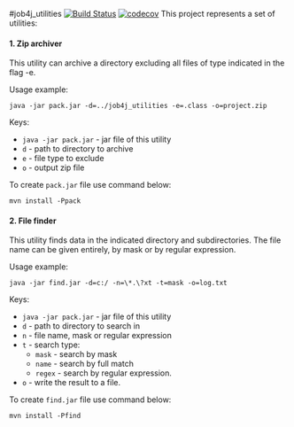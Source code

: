 #job4j_utilities
[![Build Status](https://app.travis-ci.com/Krasobas/job4j_utilities.svg?branch=master)](https://app.travis-ci.com/Krasobas/job4j_utilities)
[![codecov](https://codecov.io/gh/Krasobas/job4j_utilities/branch/master/graph/badge.svg?token=P059V7UIHB)](https://codecov.io/gh/Krasobas/job4j_utilities)
This project represents a set of utilities:

#### 1. Zip archiver
This utility can archive a directory excluding all files of type indicated in the flag -e.

Usage example:

    java -jar pack.jar -d=../job4j_utilities -e=.class -o=project.zip

Keys:

- `java -jar pack.jar` - jar file of this utility
- `d` - path to directory to archive
- `e` - file type to exclude
- `o` - output zip file

To create `pack.jar` file use command below:

    mvn install -Ppack
#### 2. File finder
This utility finds data in the indicated directory and subdirectories.
The file name can be given entirely, by mask or by regular expression.

Usage example:

    java -jar find.jar -d=c:/ -n=\*.\?xt -t=mask -o=log.txt

Keys:

- `java -jar pack.jar` - jar file of this utility
- `d` - path to directory to search in
- `n` - file name, mask or regular expression
- `t` - search type:
  - `mask` - search by mask
  - `name` - search by full match
  - `regex` - search by regular expression.
- `o` - write the result to a file.

To create `find.jar` file use command below:

    mvn install -Pfind

